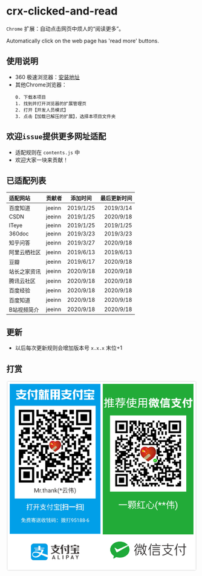 # crx-clicked-and-read
`Chrome` 扩展：自动点击网页中烦人的“阅读更多”。

Automatically click on the web page has 'read more' buttons.

## 使用说明
* 360 极速浏览器：[安装地址](https://ext.chrome.360.cn/webstore/detail/heiabljfaddjjeagffaochlbnbgfkjbj)
* 其他Chrome浏览器：
    ```
    0. 下载本项目
    1. 找到并打开浏览器的扩展管理页
    2. 打开【开发人员模式】
    3. 点击【加载已解压的扩展】，选择本项目文件夹
    ```

## 欢迎`issue`提供更多网址适配
* 适配规则在 `contents.js` 中
* 欢迎大家一块来贡献！

## 已适配列表
|   适配网站      |  贡献者    |   添加时间     |   最后更新时间      |
|   :---        |   ---     |   :---:       |   ---:        |
|   百度知道      |  jeeinn   |   2019/1/25   |   2019/3/14   |
|   CSDN        |   jeeinn  |   2019/1/25   |   2020/9/18   | 
|   ITeye       |   jeeinn  |   2019/1/25   |   2019/1/25   |
|   360doc      |   jeeinn  |   2019/3/23   |   2019/3/23   |
|   知乎问答      |   jeeinn  |   2019/3/27   |   2020/9/18   |
|   阿里云栖社区      |   jeeinn  |   2019/6/13   |   2019/6/13   |
|   豆瓣         |   jeeinn  |   2019/6/17   |   2020/9/18   |
|   站长之家资讯         |   jeeinn  |   2020/9/18   |   2020/9/18   |
|   腾讯云社区         |   jeeinn  |   2020/9/18   |   2020/9/18   |
|   百度经验         |   jeeinn  |   2020/9/18   |   2020/9/18   |
|   百度知道         |   jeeinn  |   2020/9/18   |   2020/9/18   |
|   B站视频简介         |   jeeinn  |   2020/9/18   |   2020/9/18   |

## 更新
* 以后每次更新规则会增加版本号 `x.x.x` 末位+1

## 打赏
![tip](https://raw.githubusercontent.com/jeeinn/pics/master/alipay-wepay.png)
